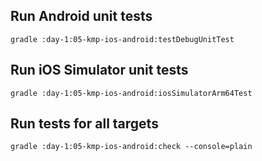 ## Run Android unit tests

`gradle :day-1:05-kmp-ios-android:testDebugUnitTest`

## Run iOS Simulator unit tests

`gradle :day-1:05-kmp-ios-android:iosSimulatorArm64Test`

## Run tests for all targets

`gradle :day-1:05-kmp-ios-android:check --console=plain`